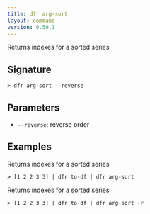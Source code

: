 ```yaml
---
title: dfr arg-sort
layout: command
version: 0.59.1
---
```


Returns indexes for a sorted series

## Signature

```> dfr arg-sort --reverse```

## Parameters

 -  `--reverse`: reverse order

## Examples

Returns indexes for a sorted series
```shell
> [1 2 2 3 3] | dfr to-df | dfr arg-sort
```

Returns indexes for a sorted series
```shell
> [1 2 2 3 3] | dfr to-df | dfr arg-sort -r
```
